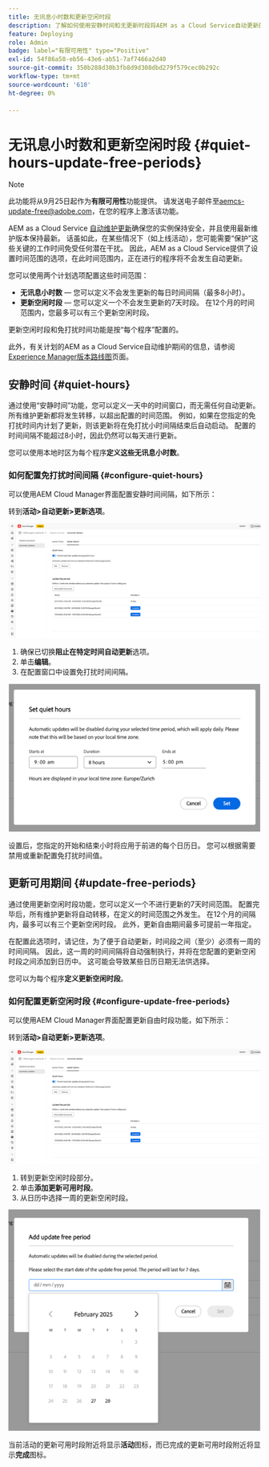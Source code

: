 ```yaml
---
title: 无讯息小时数和更新空闲时段
description: 了解如何使用安静时间和无更新时段将AEM as a Cloud Service自动更新的操作影响降至最低。
feature: Deploying
role: Admin
badge: label="有限可用性" type="Positive"
exl-id: 54f86a58-eb56-43e6-ab51-7af7466a2d40
source-git-commit: 350b288d30b3fb8d9d308dbd279f579cec0b292c
workflow-type: tm+mt
source-wordcount: '610'
ht-degree: 0%

---
```


# 无讯息小时数和更新空闲时段 {#quiet-hours-update-free-periods}

>[!NOTE]
>此功能将从9月25日起作为&#x200B;**有限可用性**&#x200B;功能提供。 请发送电子邮件至[aemcs-update-free@adobe.com](mailto:aemcs-update-free@adobe.com)，在您的程序上激活该功能。

AEM as a Cloud Service [自动维护更新](/help/implementing/deploying/aem-version-updates.md)确保您的实例保持安全，并且使用最新维护版本保持最新。 话虽如此，在某些情况下（如上线活动），您可能需要“保护”这些关键的工作时间免受任何潜在干扰。 因此，AEM as a Cloud Service提供了设置时间范围的选项，在此时间范围内，正在进行的程序将不会发生自动更新。

您可以使用两个计划选项配置这些时间范围：

* **无讯息小时数** — 您可以定义不会发生更新的每日时间间隔（最多8小时）。
* **更新空闲时段** — 您可以定义一个不会发生更新的7天时段。 在12个月的时间范围内，您最多可以有三个更新空闲时段。

更新空闲时段和免打扰时间功能是按“每个程序”配置的。

此外，有关计划的AEM as a Cloud Service自动维护期间的信息，请参阅[Experience Manager版本路线图](https://experienceleague.adobe.com/zh-hans/docs/experience-manager-release-information/aem-release-updates/update-releases-roadmap)页面。

## 安静时间 {#quiet-hours}

通过使用“安静时间”功能，您可以定义一天中的时间窗口，而无需任何自动更新。 所有维护更新都将发生转移，以超出配置的时间范围。 例如，如果在您指定的免打扰时间内计划了更新，则该更新将在免打扰小时间隔结束后自动启动。 配置的时间间隔不能超过8小时，因此仍然可以每天进行更新。

您可以使用本地时区为每个程序&#x200B;**定义这些无讯息小时数**。

### 如何配置免打扰时间间隔 {#configure-quiet-hours}

可以使用AEM Cloud Manager界面配置安静时间间隔，如下所示：

转到&#x200B;**活动>自动更新>更新选项**。

![配置](assets/main-config.png)

1. 确保已切换&#x200B;**阻止在特定时间自动更新**&#x200B;选项。
2. 单击&#x200B;**编辑**。
3. 在配置窗口中设置免打扰时间间隔。

![安静时间配置](assets/quiet-hours.png)

设置后，您指定的开始和结束小时将应用于前进的每个日历日。 您可以根据需要禁用或重新配置免打扰时间值。

## 更新可用期间 {#update-free-periods}

通过使用更新空闲时段功能，您可以定义一个不进行更新的7天时间范围。 配置完毕后，所有维护更新将自动转移，在定义的时间范围之外发生。 在12个月的间隔内，最多可以有三个更新空闲时段。 此外，更新自由期间最多可提前一年指定。

在配置此选项时，请记住，为了便于自动更新，时间段之间（至少）必须有一周的时间间隔。 因此，这一周的时间间隔将自动强制执行，并将在您配置的更新空闲时段之间添加到日历中。 这可能会导致某些日历日期无法供选择。

您可以为每个程序&#x200B;**定义更新空闲时段**。

### 如何配置更新空闲时段 {#configure-update-free-periods}

可以使用AEM Cloud Manager界面配置更新自由时段功能，如下所示：

转到&#x200B;**活动>自动更新>更新选项**。

![配置](assets/main-config.png)

1. 转到更新空闲时段部分。
2. 单击&#x200B;**添加更新可用时段**。
3. 从日历中选择一周的更新空闲时段。

![更新可用时段配置](assets/update-free-periods.png)

当前活动的更新可用时段附近将显示&#x200B;**活动**&#x200B;图标，而已完成的更新可用时段附近将显示&#x200B;**完成**&#x200B;图标。
